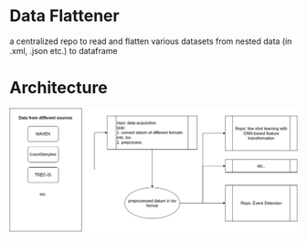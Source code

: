 # Data Flattener

a centralized repo to read and flatten various datasets from nested data (in .xml, .json etc.) to dataframe


# Architecture

![architecture](./architecture.drawio.png)
